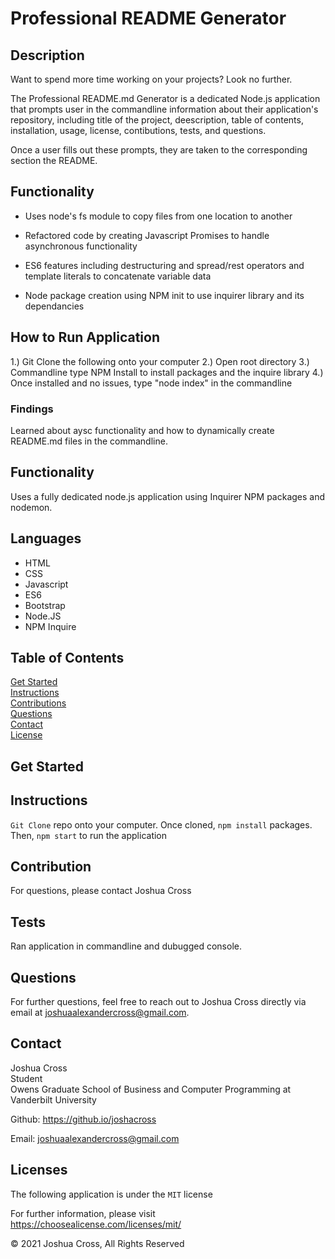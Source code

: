 # Professional README Generator

## Description
Want to spend more time working on your projects? Look no further.

The Professional README.md Generator is a dedicated Node.js application that prompts user in the commandline information about their application's repository, including title of the project, deescription, table of contents, installation, usage, license, contibutions, tests, and questions.

Once a user fills out these prompts, they are taken to the corresponding section the README.

## Functionality
* Uses node's fs module to copy files from one location to another

* Refactored code by creating Javascript Promises to handle asynchronous functionality 

* ES6 features including destructuring and spread/rest operators and template literals to concatenate variable data

* Node package creation using NPM init to use inquirer library and its dependancies

## How to Run Application
1.) Git Clone the following onto your computer
2.) Open root directory
3.) Commandline type NPM Install to install packages and the inquire library
4.) Once installed and no issues, type "node index" in the commandline
### Findings
Learned about aysc functionality and how to dynamically create README.md files in the commandline.

## Functionality
Uses a fully dedicated node.js application using Inquirer NPM packages and nodemon.

## Languages
* HTML
* CSS
* Javascript
* ES6
* Bootstrap
* Node.JS
* NPM Inquire

 ## Table of Contents
 
<a href="#get-started">Get Started</a>
</br>
<a href="#Instructions">Instructions</a>
</br>
<a href="#Contributions">Contributions</a>
</br>
<a href="#Questions">Questions</a>
</br>
<a href="#Contact">Contact</a>
</br>
<a href="#License">License</a>

## Get Started


## Instructions
`Git Clone` repo onto your computer. Once cloned, `npm install` packages. Then, `npm start` to run the application

## Contribution
For questions, please contact Joshua Cross
    
## Tests
Ran application in commandline and dubugged console.
    
## Questions
For further questions, feel free to reach out to Joshua Cross directly via email at joshuaalexandercross@gmail.com.
    
## Contact
Joshua Cross
<br>
Student
</br>
Owens Graduate School of Business and Computer Programming at Vanderbilt University
<br>

Github: https://github.io/joshacross

Email: joshuaalexandercross@gmail.com

## Licenses
The following application is under the `MIT` license

For further information, please visit https://choosealicense.com/licenses/mit/

© 2021 Joshua Cross, All Rights Reserved
